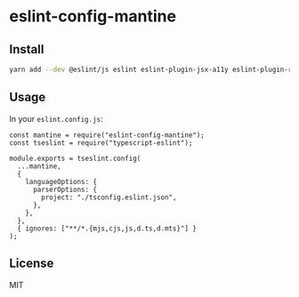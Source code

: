 # eslint-config-mantine

## Install

```sh
yarn add --dev @eslint/js eslint eslint-plugin-jsx-a11y eslint-plugin-react typescript-eslint eslint-config-mantine
```

## Usage

In your `eslint.config.js`:

```tsx
const mantine = require("eslint-config-mantine");
const tseslint = require("typescript-eslint");

module.exports = tseslint.config(
  ...mantine,
  {
    languageOptions: {
      parserOptions: {
        project: "./tsconfig.eslint.json",
      },
    },
  },
  { ignores: ["**/*.{mjs,cjs,js,d.ts,d.mts}"] }
);
```

## License

MIT
